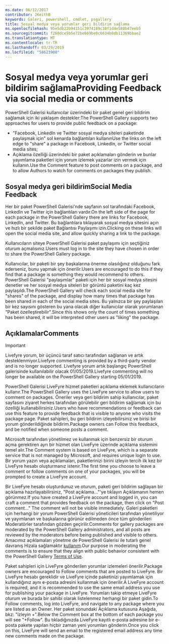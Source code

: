 ```yaml
---
ms.date: 06/12/2017
contributor: JKeithB
keywords: Galeri, powershell, cmdlet, psgallery
title: Sosyal medya veya yorumlar geri bildirim sağlama
ms.openlocfilehash: 95e5db22b94151c3974189c30f1d4e580b47eeb5
ms.sourcegitcommit: f268dce5b5e72be669be0c6634b8db11369bbae2
ms.translationtype: MT
ms.contentlocale: tr-TR
ms.lasthandoff: 03/29/2019
ms.locfileid: "58623900"
---
```

# <a name="providing-feedback-via-social-media-or-comments"></a><span data-ttu-id="a9bdf-103">Sosyal medya veya yorumlar geri bildirim sağlama</span><span class="sxs-lookup"><span data-stu-id="a9bdf-103">Providing Feedback via social media or comments</span></span>

<span data-ttu-id="a9bdf-104">PowerShell Galerisi kullanıcılar üzerindeki bir paket genel geri bildirim sağlamak için iki yaklaşım destekler:</span><span class="sxs-lookup"><span data-stu-id="a9bdf-104">The PowerShell Gallery supports two approaches for users to provide public feedback on a package:</span></span>

- <span data-ttu-id="a9bdf-105">"Facebook, LinkedIn ve Twitter sosyal medya siteleri paketinde paylaşmak için" sol kenarda bağlantıları kullanın</span><span class="sxs-lookup"><span data-stu-id="a9bdf-105">Use the links on the left edge to "share" a package in Facebook, LinkedIn, or Twitter social media sites;</span></span>
- <span data-ttu-id="a9bdf-106">Açıklama özelliği üzerindeki bir paket açıklamaları gönderin ve bunlar yayımlama paketleri için yorum izlemek yazarlar izin vermek için kullanın.</span><span class="sxs-lookup"><span data-stu-id="a9bdf-106">Use the Comment feature to post comments on a package, and to allow Authors to watch for comments on packages they publish.</span></span>

## <a name="social-media-feedback"></a><span data-ttu-id="a9bdf-107">Sosyal medya geri bildirim</span><span class="sxs-lookup"><span data-stu-id="a9bdf-107">Social Media Feedback</span></span>

<span data-ttu-id="a9bdf-108">Her bir paket PowerShell Galerisi'nde sayfanın sol tarafındaki Facebook, LinkedIn ve Twitter için bağlantıları vardır.</span><span class="sxs-lookup"><span data-stu-id="a9bdf-108">On the left side of the page for each package in the PowerShell Gallery there are links for Facebook, LinkedIn, and Twitter.</span></span>
<span data-ttu-id="a9bdf-109">Bu bağlantılara tıklayarak sosyal medya sitesini açın ve hızlı bir şekilde paket Bağlantısı Paylaşımı izin.</span><span class="sxs-lookup"><span data-stu-id="a9bdf-109">Clicking on these links will open the social media site, and allow quickly sharing a link to the package.</span></span>

<span data-ttu-id="a9bdf-110">Kullanıcıların siteye PowerShell Galerisi paket paylaşımı için seçtiğiniz oturum açmalısınız.</span><span class="sxs-lookup"><span data-stu-id="a9bdf-110">Users must log in to the site they have chosen in order to share the PowerShell Gallery package.</span></span>

<span data-ttu-id="a9bdf-111">Kullanıcılar, bir paketi bir şey başkalarına önerme olasılığınız olduğunu fark ederseniz, bunu yapmak için önerilir.</span><span class="sxs-lookup"><span data-stu-id="a9bdf-111">Users are encouraged to do this if they find that a package is something they would recommend to others.</span></span>
<span data-ttu-id="a9bdf-112">PowerShell Galerisi "paylaşımlar" paketi için her bir sosyal medya sitesini denetler ve her sosyal medya siteleri bir görüntü paketini kaç kez paylaşıldı.</span><span class="sxs-lookup"><span data-stu-id="a9bdf-112">The PowerShell Gallery will check each social media site for "shares" of the package, and display how many times that package has been shared in each of the social media sites.</span></span>
<span data-ttu-id="a9bdf-113">Bu yalnızca bir şey paylaşılan bir kez sayısını gösteren bu yana olacak diğer kullanıcılar olarak yorumlanan "Paket özelleştirebilir".</span><span class="sxs-lookup"><span data-stu-id="a9bdf-113">Since this shows only the count of times something has been shared, it will be interpreted other users as "liking" the package.</span></span>

## <a name="comments"></a><span data-ttu-id="a9bdf-114">Açıklamalar</span><span class="sxs-lookup"><span data-stu-id="a9bdf-114">Comments</span></span>

> [!IMPORTANT]
> <span data-ttu-id="a9bdf-115">Livefyre yorum, bir üçüncü taraf satıcı tarafından sağlanan ve artık desteklenmiyor.</span><span class="sxs-lookup"><span data-stu-id="a9bdf-115">Livefyre commenting is provided by a third-party vendor and is no longer supported.</span></span>
> <span data-ttu-id="a9bdf-116">Livefyre yorum artık başlangıç PowerShell galerisinde kullanılabilir olacak 01/05/2019.</span><span class="sxs-lookup"><span data-stu-id="a9bdf-116">Livefyre commenting will no longer be available on the PowerShell Gallery starting 05/01/2019.</span></span> 

<span data-ttu-id="a9bdf-117">PowerShell Galerisi LiveFyre hizmet paketleri açıklama eklemek kullanıcıların kullanır.</span><span class="sxs-lookup"><span data-stu-id="a9bdf-117">The PowerShell Gallery uses the LiveFyre service to allow users to comment on packages.</span></span>
<span data-ttu-id="a9bdf-118">Öneriler veya geri bildirim sahip kullanıcılar, paket sayfasını ziyaret herkes tarafından görülebilir geri bildirim sağlamak için bu özelliği kullanabilirsiniz.</span><span class="sxs-lookup"><span data-stu-id="a9bdf-118">Users who have recommendations or feedback can use this feature to provide feedback that is visible to anyone who visits the package page.</span></span>
<span data-ttu-id="a9bdf-119">Paket sahipleri, bu geri bildirim izleyebilirsiniz ve birisi bir yorum gönderildiğinde bildirim.</span><span class="sxs-lookup"><span data-stu-id="a9bdf-119">Package owners can Follow this feedback, and be notified when someone posts a comment.</span></span>

<span data-ttu-id="a9bdf-120">Microsoft tarafından yönetilmez ve kullanmak için benzersiz bir oturum açma gerektiren ayrı bir hizmet olan LiveFyre üzerinde açıklama sistemini temel alır.</span><span class="sxs-lookup"><span data-stu-id="a9bdf-120">The Comment system is based on LiveFyre, which is a separate service that is not managed by Microsoft, and requires unique login to use.</span></span>
<span data-ttu-id="a9bdf-121">Bir yorum yazın veya açıklamaları, paketlerinizi birini izleyin tercih ilk kez bir LiveFyre hesabı oluşturmanız istenir.</span><span class="sxs-lookup"><span data-stu-id="a9bdf-121">The first time you choose to leave a comment or follow comments on one of your packages, you will be prompted to create a LiveFyre account.</span></span>

<span data-ttu-id="a9bdf-122">Bir LiveFyre hesabı oluşturdunuz ve oturum, paketi geri bildirim sağlayan bir açıklama hazırlayabilirsiniz, "Post açıklama..."'ye tıklayın Açıklamanın hemen görünmez.</span><span class="sxs-lookup"><span data-stu-id="a9bdf-122">If you have created a LiveFyre account and logged in, you can craft a comment that provides feedback on the package, then click on "Post comment..." The comment will not be visible immediately.</span></span>
<span data-ttu-id="a9bdf-123">Galeri paketleri için herhangi bir yorum PowerShell Galerisi yöneticileri tarafından yönetiliyor ve yayımlanan ve başkalarına görünür edilmeden önce tüm gönderileri Moderatörler tarafından gözden geçirilir.</span><span class="sxs-lookup"><span data-stu-id="a9bdf-123">Comments for gallery packages are moderated by the PowerShell Gallery administrators, and all posts are reviewed by the moderators before being published and visible to others.</span></span>
<span data-ttu-id="a9bdf-124">Amacımız açıklamaları yönetme de PowerShell Galerisi ile tutarlı genel davranış Hizala sağlamaktır [kullanım](https://www.powershellgallery.com/policies/Terms).</span><span class="sxs-lookup"><span data-stu-id="a9bdf-124">Our purpose in moderating the comments is to ensure that they align with public behavior consistent with the PowerShell Gallery [Terms of Use](https://www.powershellgallery.com/policies/Terms).</span></span>

<span data-ttu-id="a9bdf-125">Paket sahipleri için LiveFyre gönderilen yorumlar izlemeleri önerilir.</span><span class="sxs-lookup"><span data-stu-id="a9bdf-125">Package owners are encouraged to Follow comments that are posted to LiveFyre.</span></span>
<span data-ttu-id="a9bdf-126">Bir LiveFyre hesabı gereklidir ve LiveFyre içinde paketinizi yayımlamak için kullandığınız aynı e-posta adresini kullanmak için önerilir.</span><span class="sxs-lookup"><span data-stu-id="a9bdf-126">A LiveFyre account is required, and it is recommended to use the same email address you use for publishing your package in LiveFyre.</span></span>
<span data-ttu-id="a9bdf-127">Yorumları takip etmeye LiveFyre oturum ve burada bir sahibi olarak listelenmez herhangi bir paket gidin.</span><span class="sxs-lookup"><span data-stu-id="a9bdf-127">To Follow comments, log into LiveFyre, and navigate to any package where you are listed as an Owner.</span></span>
<span data-ttu-id="a9bdf-128">Her paket sonundaki Açıklama kutusuna Aşağıda, bkz: "izleyin +".</span><span class="sxs-lookup"><span data-stu-id="a9bdf-128">Below the Comment box at the bottom of each package you will see "+Follow".</span></span>
<span data-ttu-id="a9bdf-129">Bu tıkladığınızda LiveFyre kayıtlı e-posta adresine bir e-posta pakete yapılan hiçbir zaman yeni yorumları gönderin.</span><span class="sxs-lookup"><span data-stu-id="a9bdf-129">Once you click on this, LiveFyre will send an email to the registered email address any time new comments made on the package.</span></span>
